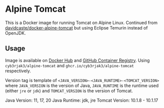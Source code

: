 # Alpine Tomcat

This is a Docker image for running Tomcat on Alpine Linux. Continued from [davidcaste/docker-alpine-tomcat](https://github.com/davidcaste/docker-alpine-tomcat) but using Eclipse Temurin instead of OpenJDK.

## Usage

Image is available on [Docker Hub](https://hub.docker.com/r/cyb3rjak3/alpine-tomcatt) and [GitHub Container Registry](https://github.com/Cyb3r-Jak3/alpine-tomcat/pkgs/container/alpine-tomcat). Using `cyb3rjak3/alpine-tomcat` and `ghcr.io/cyb3rjak3/alpine-tomcat` respectively.

Version tag is template of `<JAVA_VERSION>-<JAVA_RUNTIME>-<TOMCAT_VERSION>` where `JAVA_VERSION` is the version of Java, `JAVA_RUNTIME` is the runtime used (either `jre` or `jdk`) and `TOMCAT_VERSION` is the version of Tomcat.

Java Version: 11, 17, 20
Java Runtime: jdk, jre
Tomcat Version: 10.1.8 - 10.1.17
